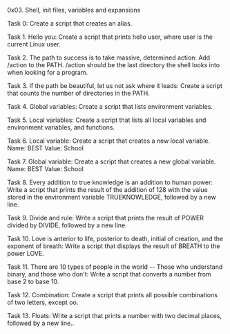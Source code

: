 0x03. Shell, init files, variables and expansions

Task 0: Create a script that creates an alias.

Task 1. Hello you: Create a script that prints hello user, where user is the current Linux user.

Task 2. The path to success is to take massive, determined action: Add /action to the PATH. /action should be the last directory the shell looks into when looking for a program.

Task 3. If the path be beautiful, let us not ask where it leads: Create a script that counts the number of directories in the PATH.

Task 4. Global variables: Create a script that lists environment variables.

Task 5. Local variables: Create a script that lists all local variables and environment variables, and functions.

Task 6. Local variable: Create a script that creates a new local variable. Name: BEST Value: School

Task 7. Global variable: Create a script that creates a new global variable. Name: BEST Value: School

Task 8. Every addition to true knowledge is an addition to human power: Write a script that prints the result of the addition of 128 with the value stored in the environment variable TRUEKNOWLEDGE, followed by a new line.

Task 9. Divide and rule: Write a script that prints the result of POWER divided by DIVIDE, followed by a new line.

Task 10. Love is anterior to life, posterior to death, initial of creation, and the exponent of breath: Write a script that displays the result of BREATH to the power LOVE.

Task 11. There are 10 types of people in the world -- Those who understand binary, and those who don't: Write a script that converts a number from base 2 to base 10.

Task 12. Combination: Create a script that prints all possible combinations of two letters, except oo.

Task 13. Floats: Write a script that prints a number with two decimal places, followed by a new line..

